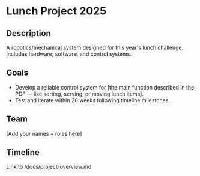# Lunch Project 2025

## Description
A robotics/mechanical system designed for this year's lunch challenge. Includes hardware, software, and control systems.

## Goals
- Develop a reliable control system for [the main function described in the PDF — like sorting, serving, or moving lunch items].
- Test and iterate within 20 weeks following timeline milestones.

## Team
[Add your names + roles here]

## Timeline
Link to /docs/project-overview.md
